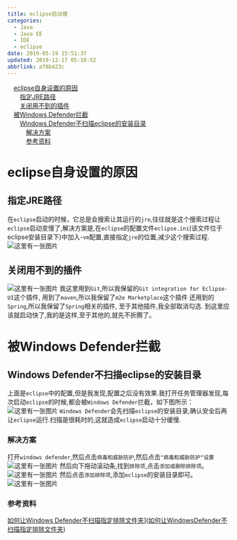 ```yaml
---
title: eclipse启动慢
categories: 
  - Java
  - Java EE
  - IDE
  - eclipse
date: 2019-05-19 15:51:37
updated: 2019-12-17 05:18:52
abbrlink: af6b423c
---
```

<div id='my_toc'><a href="/blog/af6b423c/#eclipse自身设置的原因" class="header_1">eclipse自身设置的原因</a>&nbsp;<br><a href="/blog/af6b423c/#指定JRE路径" class="header_2">指定JRE路径</a>&nbsp;<br><a href="/blog/af6b423c/#关闭用不到的插件" class="header_2">关闭用不到的插件</a>&nbsp;<br><a href="/blog/af6b423c/#被Windows-Defender拦截" class="header_1">被Windows Defender拦截</a>&nbsp;<br><a href="/blog/af6b423c/#Windows-Defender不扫描eclipse的安装目录" class="header_2">Windows Defender不扫描eclipse的安装目录</a>&nbsp;<br><a href="/blog/af6b423c/#解决方案" class="header_3">解决方案</a>&nbsp;<br><a href="/blog/af6b423c/#参考资料" class="header_3">参考资料</a>&nbsp;<br></div>
<style>.header_1{margin-left: 1em;}.header_2{margin-left: 2em;}.header_3{margin-left: 3em;}.header_4{margin-left: 4em;}.header_5{margin-left: 5em;}.header_6{margin-left: 6em;}</style>
<!--more-->
<script>if (navigator.platform.search('arm')==-1){document.getElementById('my_toc').style.display = 'none';}var e,p = document.getElementsByTagName('p');while (p.length>0) {e = p[0];e.parentElement.removeChild(e);}</script>

<!--end-->
# eclipse自身设置的原因 #
## 指定JRE路径 ##
在`eclipse`启动的时候，它总是会搜索让其运行的`jre`,往往就是这个搜索过程让`eclipse`启动变慢了,解决方案是,在`eclipse`的配置文件`eclipse.ini`(该文件位于eclipse安装目录下)中加入-`vm`配置,直接指定`jre`的位置,减少这个搜索过程.
![这里有一张图片](https://image-1257720033.cos.ap-shanghai.myqcloud.com/blog/Java/IDESetting/eclipse/StartToLoSlow/1.png)
## 关闭用不到的插件 ##
![这里有一张图片](https://image-1257720033.cos.ap-shanghai.myqcloud.com/blog/Java/IDESetting/eclipse/StartToLoSlow/2.png)
我这里用到`Git`,所以我保留的`Git integration for Eclipse-UI`这个插件,
用到了`maven`,所以我保留了`m2e Marketplace`这个插件
还用到的`Spring`,所以我保留了`Spring`相关的插件,
至于其他插件,我全部取消勾选.
到这里应该就启动快了,我的是这样,至于其他的,就先不折腾了。
# 被Windows Defender拦截 #
## Windows Defender不扫描eclipse的安装目录 ##
上面是`eclipse`中的配置,但是我发现,配置之后没有效果.我打开任务管理器发现,每次启动`eclipse`的时候,都会被`Windows Defender`拦截，如下图所示：
![这里有一张图片](https://image-1257720033.cos.ap-shanghai.myqcloud.com/blog/JavaEE/IDE/Eclipse/StartSlow/1.png)
`Windows Defender`会先扫描`eclipse`的安装目录,确认安全后再让`eclipse`运行.扫描是很耗时的,这就造成`eclipse`启动十分缓慢.
### 解决方案 ###
打开`windows defender`,然后点击`病毒和威胁防护`,然后点击`"病毒和威胁防护"设置`
![这里有一张图片](https://image-1257720033.cos.ap-shanghai.myqcloud.com/blog/JavaEE/IDE/Eclipse/StartSlow/2.png)
然后向下拖动滚动条,找到`排除项`,点击`添加或删除排除项`。
![这里有一张图片](https://image-1257720033.cos.ap-shanghai.myqcloud.com/blog/JavaEE/IDE/Eclipse/StartSlow/3.png)
然后点击`添加排除项`,添加`eclipse`的安装目录即可。
![这里有一张图片](https://image-1257720033.cos.ap-shanghai.myqcloud.com/blog/JavaEE/IDE/Eclipse/StartSlow/4.png)
### 参考资料 ###
[如何让Windows Defender不扫描指定排除文件夹](https://jingyan.baidu.com/article/5553fa829ad79e65a2393433.html)]([如何让WindowsDefender不扫描指定排除文件夹](https://jingyan.baidu.com/article/5553fa829ad79e65a2393433.html))

